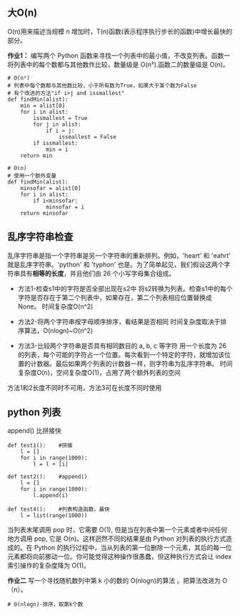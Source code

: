 
## 大O(n)
O(n)用来描述当规模 n 增加时，T(n)函数(表示程序执行步长的函数)中增长最快的部分。

**作业1：**
编写两个 Python 函数来寻找一个列表中的最小值，不改变列表。函数一将列表中的每个数都与其他数作比较，数量级是 O(n²).函数二的数量级是 O(n)。

```
# O(n²)
# 列表中每个数都与其他数比较，小于所有数为True，如果大于某个数为False
# 有个改进的方法"if i>j and issmallest"
def findMin(alist):
	min = alist[0]
	for i in alist:
		issmallest = True
		for j in alist:
			if i > j:
				issmallest = False
		if issmallest:
			min = i
	return min
```

```
# O(n)
# 使用一个额外变量
def findMin(alist):
	minsofar = alist[0]
	for i in alist:
		if i<minsofar:
			minsofar = i
	return minsofar
```

## 乱序字符串检查
乱序字符串是指一个字符串是另一个字符串的重新排列。例如，'heart' 和 'eahrt' 就是乱序字符串。'python' 和 'typhon' 也是。为了简单起见，我们假设这两个字符串具有**相等的长度**，并且他们由 26 个小写字母集合组成。

* 方法1-检查s1中的字符是否全部出现在s2中
将s2转换为列表。检查s1中的每个字符是否存在于第二个列表中，如果存在，第二个列表相应位置替换成 None。
时间复杂度O(n^2)

* 方法2-将两个字符串按字母顺序排序，看结果是否相同
时间复杂度取决于排序算法，O(nlogn)~O(n^2)

* 方法3-比较两个字符串是否具有相同数目的 a, b, c 等字符
用一个长度为 26 的列表，每个可能的字符占一个位置。每次看到一个特定的字符，就增加该位置的计数器。最后如果两个列表的计数器一样，则字符串为乱序字符串。
时间复杂度O(n)，空间复杂度O(1)，占用了两个额外列表的空间

方法1和2长度不同时不可用，方法3可在长度不同时使用


## python 列表
append() 比拼接快
```
def test1():	#拼接
    l = []
    for i in range(1000):
        l = l + [i]

def test2():	#append()
    l = []
    for i in range(1000):
        l.append(i)

def test4():	#列表构造函数，最快
    l = list(range(1000))
```

当列表末尾调用 pop 时，它需要 O(1), 但是当在列表中第一个元素或者中间任何地方调用 pop, 它是 O(n)。这样迥然不同的结果是由 Python 对列表的执行方式造成的。在 Python 的执行过程中，当从列表的第一位删除一个元素，其后的每一位元素都将向前挪动一位。你可能觉得这种操作很愚蠢，但这种执行方式会让 index 索引操作的复杂度降为 O(1)。

**作业二**
写一个寻找随机数列中第 k 小的数的 O(nlogn)的算法 。把算法改进为 O（n）。
```
# O(nlogn)-排序，取第k个数

```
